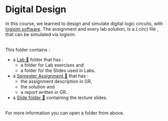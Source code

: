 # Digital Design

In this course, we learned to design and simulate digital logic circuits, with [logisim software](https://sourceforge.net/projects/circuit/). The assignment and every lab solution, is a (.circ) file , that can be simulated via logisim. 
<br /><br/>

This folder contains :
* a [Lab 📂](https://github.com/tsingi-chris/CSD-Auth/tree/main/2nd%20Semester/Digital%20Design/Lab) folder that has :
    * a folder for Lab exercises and
    * a folder for the Slides used in Labs.
* a [Semester Assignment 📂](https://github.com/tsingi-chris/CSD-Auth/tree/main/2nd%20Semester/Digital%20Design/Semester%20Assignment) that has :
    * the assignment description in GR,
    * the solution and 
    * a report written in GR. 
* a [Slide folder 📂](https://github.com/tsingi-chris/CSD-Auth/tree/main/2nd%20Semester/Digital%20Design/Slides) containing the lecture slides.
<br /><br />

For more information you can open a folder from above.